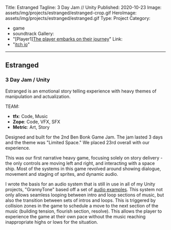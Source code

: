 ﻿Title: Estranged
Tagline: 3 Day Jam // Unity
Published: 2020-10-23
Image: assets/img/projects/estranged/estranged-crop.gif
HeroImage: assets/img/projects/estranged/estranged.gif
Type: Project
Category: 
  - game
  - soundtrack
Gallery:
  - "[Player1][The player embarks on their journey](assets/img/projects/estranged/estranged.gif)"
Link:
  - "[itch io](https://saltmonger.itch.io/meat-meets-mouth)"
---
## Estranged
### 3 Day Jam / Unity

Estranged is an emotional story telling experience with heavy themes of manipulation and actualization.

TEAM: 
- **tfx**: Code, Music
- **Zope**: Code, VFX, SFX
- **Metric**: Art, Story

Designed and built for the 2nd Ben Bonk Game Jam.  The jam lasted 3 days and the theme was "Limited Space."  We placed 23rd overall with our experience.

This was our first narrative heavy game, focusing solely on story delivery - the only controls are moving left and right, and interacting with a space ship.  Most of the systems in this game revolved around showing dialogue, movement and staging of sprites, and dynamic audio.

I wrote the basis for an audio system that is still in use in all of my Unity projects, "GrannyTone" based off a set of [audio examples](https://gamedevbeginner.com/how-to-play-audio-in-unity-with-examples/).  This system not only allows seamless looping between intro and loop sections of music, but also the transition between sets of intros and loops.  This is triggered by collision zones in the game to schedule a move to the next section of the music (building tension, flourish section, resolve).  This allows the player to experience the game at their own pace without the music reaching inappropriate highs or lows for the situation.